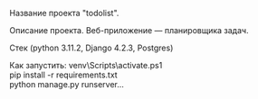 Название проекта "todolist".

Описание проекта. Веб-приложение — планировщика задач.

Стек (python 3.11.2, Django 4.2.3, Postgres)

Как запустить:
venv\Scripts\activate.ps1 \
pip install -r requirements.txt \
python manage.py runserver...
